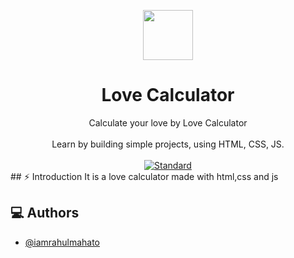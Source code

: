 <p align="center">
    <img  height="80" src="">
  </a>
</p>
<h1 align="center">Love Calculator</h1>
<div align="center">
  Calculate your love by Love Calculator
</div>

<br />
<div align="center">
  Learn by building simple projects, using HTML, CSS, JS.
</div>

<br />

<div align="center">
  <!-- Standard -->
  <a href="https://standardjs.com">
    <img src="https://img.shields.io/badge/code%20style-standard-brightgreen.svg?style=flat-square"
      alt="Standard" />
  </a>
</div>
## ⚡️  Introduction
It is a love calculator made with html,css and js

## ‎‍💻 Authors

- [@iamrahulmahato](https://www.github.com/iamrahulmahato)


